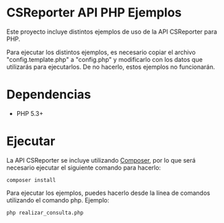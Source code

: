 # CSReporter API PHP Ejemplos

Este proyecto incluye distintos ejemplos de uso de la API CSReporter para PHP.

Para ejecutar los distintos ejemplos, es necesario copiar el archivo 
"config.template.php" a "config.php" y modificarlo con los datos que
utilizarás para ejecutarlos. De no hacerlo, estos ejemplos no funcionarán.

# Dependencias

* PHP 5.3+

# Ejecutar

La API CSReporter se incluye utilizando [Composer](https://getcomposer.org/), por
lo que será necesario ejecutar el siguiente comando para hacerlo:

    composer install

Para ejecutar los ejemplos, puedes hacerlo desde la línea de comandos 
utilizando el comando php. Ejemplo:

    php realizar_consulta.php